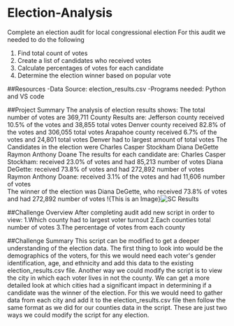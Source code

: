 # Election-Analysis
Complete an election audit for local congressional election 
For this audit we needed to do the following 
1. Find total count of votes 
2. Create a list of candidates who received votes 
3. Calculate percentages of votes for each candidate
4. Determine the election winner based on popular vote

##Resources 
-Data Source: election_results.csv
-Programs needed: Python and VS code 

##Project Summary 
The analysis of election results shows:
The total number of votes are 369,711
County Results are:
Jefferson county received 10.5% of the votes and  38,855 total votes
Denver county received 82.8% of the votes and 306,055 total votes
Arapahoe county received 6.7% of the votes and 24,801 total votes
Denver had to largest amount of total votes 
The Candidates in the election were 
Charles Casper Stockham
Diana DeGette
Raymon Anthony Doane
The results for each candidate are:
Charles Casper Stockham: received  23.0% of votes and had 85,213 number of votes
Diana DeGette: received  73.8% of votes and had  272,892 number of votes 
Raymon Anthony Doane: received 3.1% of the votes and had 11,606 number of votes                                                              
The winner of the election was  Diana DeGette, who received  73.8% of votes and had  272,892 number of votes 
!{This is an Image}![SC Results](https://user-images.githubusercontent.com/89491163/135779213-f5905c95-06fd-4faa-ac73-b1d0cfed8a2d.png)


##Challenge Overview
After completing audit add new script in order to view:
1.Which county had to largest voter turnout
2.Each counties total number of votes 
3.The percentage of votes from each county

##Challenge Summary 
This script can be modified to get a deeper understanding of the election data. The first thing to look into would be the demographics of the voters, for this we would need each voter's gender identification, age, and ethnicity and add this data to the existing election_results.csv file. Another way we could modify the script is to view the city in which each voter lives in not the county. We can get a more detailed look at which cities had a significant impact in determining if a candidate was the winner of the election. For this we would need to gather data from each city and add it to the election_results.csv file then follow the same format as we did for our counties data in the script. These are just two ways we could modify the script for any election. 
